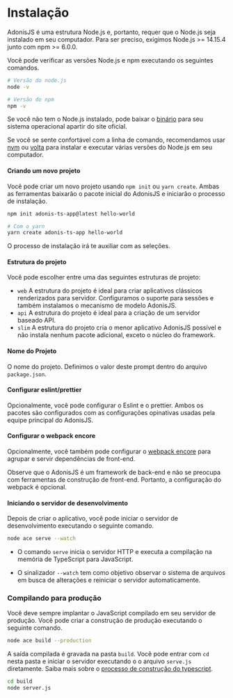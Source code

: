 # Instalação

AdonisJS é uma estrutura Node.js e, portanto, requer que o Node.js seja instalado em seu computador. Para ser preciso, exigimos 
Node.js >= 14.15.4 junto com npm >= 6.0.0.

Você pode verificar as versões Node.js e npm executando os seguintes comandos.

```bash
# Versão do node.js
node -v

# Versão do npm
npm -v
```

Se você não tem o Node.js instalado, pode baixar o [binário](https://nodejs.org/en/download/) para seu sistema operacional apartir 
do site oficial.

Se você se sente confortável com a linha de comando, recomendamos usar [nvm](https://github.com/nvm-sh/nvm) ou [volta](https://volta.sh/) para 
instalar e executar várias versões do Node.js em seu computador.

#### Criando um novo projeto
Você pode criar um novo projeto usando `npm init` ou `yarn create`. Ambas as ferramentas baixarão o pacote inicial do AdonisJS e 
iniciarão o processo de instalação.

```bash
npm init adonis-ts-app@latest hello-world

# Com o yarn
yarn create adonis-ts-app hello-world
```

O processo de instalação irá te auxiliar com as seleções.

#### Estrutura do projeto
Você pode escolher entre uma das seguintes estruturas de projeto:

* `web` A estrutura do projeto é ideal para criar aplicativos clássicos renderizados para servidor. Configuramos o suporte para sessões e 
  também instalamos o mecanismo de modelo AdonisJS.
* `api` A estrutura do projeto é ideal para a criação de um servidor baseado API.
* `slim` A estrutura do projeto cria o menor aplicativo AdonisJS possível e não instala nenhum pacote adicional, exceto o núcleo do framework.
 
 
#### Nome do Projeto
O nome do projeto. Definimos o valor deste prompt dentro do arquivo `package.json`.

#### Configurar eslint/prettier
Opcionalmente, você pode configurar o Eslint e o prettier. Ambos os pacotes são configurados com as configurações opinativas usadas pela 
equipe principal do AdonisJS.

#### Configurar o webpack encore
Opcionalmente, você também pode configurar o [webpack encore](https://docs.adonisjs.com/guides/assets-manager) para agrupar e servir 
dependências de front-end.

Observe que o AdonisJS é um framework de back-end e não se preocupa com ferramentas de construção de front-end. 
Portanto, a configuração do webpack é opcional.

#### Iniciando o servidor de desenvolvimento
Depois de criar o aplicativo, você pode iniciar o servidor de desenvolvimento executando o seguinte comando.

```bash
node ace serve --watch
```
* O comando `serve` inicia o servidor HTTP e executa a compilação na memória de TypeScript para JavaScript.

* O sinalizador `--watch` tem como objetivo observar o sistema de arquivos em busca de alterações e reiniciar o servidor automaticamente.

### Compilando para produção
Você deve sempre implantar o JavaScript compilado em seu servidor de produção. Você pode criar a construção de produção executando o seguinte comando.

```bash
node ace build --production
```

A saída compilada é gravada na pasta `build`. Você pode entrar com `cd` nesta pasta e iniciar o servidor executando o 
o arquivo `serve.js` diretamente. Saiba mais sobre o [processo de construção do typescript](https://docs.adonisjs.com/guides/typescript-build-process).

```bash
cd build
node server.js
```

